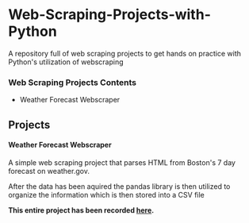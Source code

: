 # Web-Scraping-Projects-with-Python

A repository full of web scraping projects to get hands on practice with Python's utilization of webscraping


### Web Scraping Projects Contents

* Weather Forecast Webscraper

## Projects

#### Weather Forecast Webscraper

A simple web scraping project that parses HTML from Boston's 7 day forecast on weather.gov.

After the data has been aquired the pandas library is then utilized to organize the information which is then stored into a CSV file

**This entire project has been recorded <a href="https://github.com/elianalopez/Web-Scraping-Projects-with-Python/tree/main/Weather-Forecast-Web-Scraper">here</a>.**
